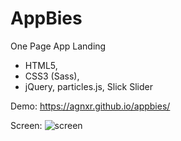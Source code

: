 # AppBies

One Page App Landing

* HTML5,
* CSS3 (Sass),
* jQuery, particles.js, Slick Slider

Demo: https://agnxr.github.io/appbies/

Screen:
![screen](https://user-images.githubusercontent.com/32043294/36478488-35b3c604-1705-11e8-9a11-a9c221349322.png)








